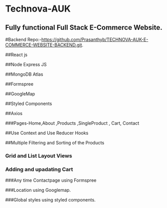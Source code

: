 # Technova-AUK

## Fully functional Full Stack E-Commerce Website.

#Backend Repo:-https://github.com/Prasanthyb/TECHNOVA-AUK-E-COMMERCE-WEBSITE-BACKEND.git.

##React js

##Node Express JS

##MongoDB Atlas

##Formspree

##GoogleMap

##Styled Components

##Axios

###Pages-Home,About ,Products ,SingleProduct , Cart, Contact

##Use Context and Use Reducer Hooks

##Multiple Filtering and Sorting of the Products


### Grid and List Layout Views


### Adding and upadating Cart

###Any time Contactpage using Formspree

###Location using Googlemap.

###Global styles using styled components.




